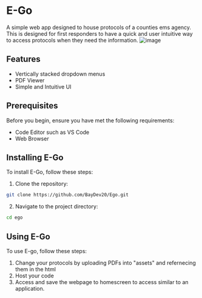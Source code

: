 # E-Go

A simple web app designed to house protocols of a counties ems agency. This is designed for first responders to have a quick and user intuitive way to access protocols when they need the information. 
![image](https://github.com/BayDev20/Ego/assets/152105436/640ae82b-5148-4b19-8e27-e3a2ee5ee28e)


## Features

- Vertically stacked dropdown menus
- PDF Viewer
- Simple and Intuitive UI

## Prerequisites

Before you begin, ensure you have met the following requirements:

- Code Editor such as VS Code
- Web Browser

## Installing E-Go

To install E-Go, follow these steps:

1. Clone the repository:
```bash
git clone https://github.com/BayDev20/Ego.git
```
2. Navigate to the project directory:
``` bash
cd ego
```
## Using E-Go

To use E-go, follow these steps:

1. Change your protocols by uploading PDFs into "assets" and refernecing them in the html
2. Host your code
3. Access and save the webpage to homescreen to access similar to an application. 

